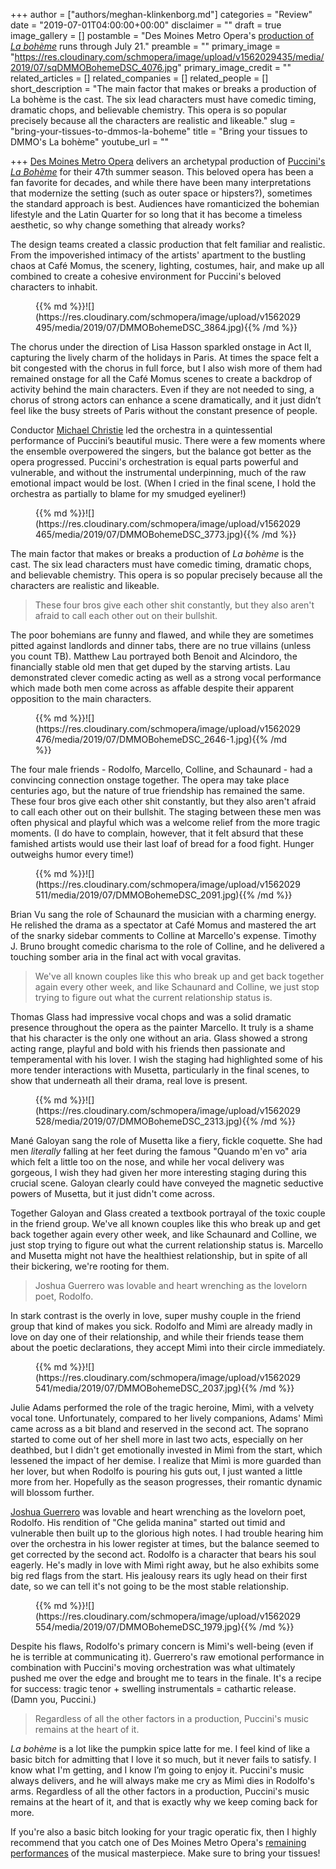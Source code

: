 +++
author = ["authors/meghan-klinkenborg.md"]
categories = "Review"
date = "2019-07-01T04:00:00+00:00"
disclaimer = ""
draft = true
image_gallery = []
postamble = "Des Moines Metro Opera's [production of _La bohème_](http://desmoinesmetroopera.org/productions/boheme/) runs through July 21."
preamble = ""
primary_image = "https://res.cloudinary.com/schmopera/image/upload/v1562029435/media/2019/07/sqDMMOBohemeDSC_4076.jpg"
primary_image_credit = ""
related_articles = []
related_companies = []
related_people = []
short_description = "The main factor that makes or breaks a production of La bohème is the cast. The six lead characters must have comedic timing, dramatic chops, and believable chemistry. This opera is so popular precisely because all the characters are realistic and likeable."
slug = "bring-your-tissues-to-dmmos-la-boheme"
title = "Bring your tissues to DMMO's La bohème"
youtube_url = ""

+++
[Des Moines Metro Opera](/scene/companies/des-moines-metro-opera/) delivers an archetypal production of [Puccini's _La Bohème_](http://desmoinesmetroopera.org/productions/boheme/) for their 47th summer season. This beloved opera has been a fan favorite for decades, and while there have been many interpretations that modernize the setting (such as outer space or hipsters?), sometimes the standard approach is best. Audiences have romanticized the bohemian lifestyle and the Latin Quarter for so long that it has become a timeless aesthetic, so why change something that already works?

The design teams created a classic production that felt familiar and realistic. From the impoverished intimacy of the artists' apartment to the bustling chaos at Café Momus, the scenery, lighting, costumes, hair, and make up all combined to create a cohesive environment for Puccini's beloved characters to inhabit.

<figure data-type="image">{{% md %}}![](https://res.cloudinary.com/schmopera/image/upload/v1562029495/media/2019/07/DMMOBohemeDSC_3864.jpg){{% /md %}}

<figcaption></figcaption>

</figure>

The chorus under the direction of Lisa Hasson sparkled onstage in Act II, capturing the lively charm of the holidays in Paris. At times the space felt a bit congested with the chorus in full force, but I also wish more of them had remained onstage for all the Café Momus scenes to create a backdrop of activity behind the main characters. Even if they are not needed to sing, a chorus of strong actors can enhance a scene dramatically, and it just didn’t feel like the busy streets of Paris without the constant presence of people.

Conductor [Michael Christie](/talking-with-conductors-michael-christie/) led the orchestra in a quintessential performance of Puccini’s beautiful music. There were a few moments where the ensemble overpowered the singers, but the balance got better as the opera progressed. Puccini's orchestration is equal parts powerful and vulnerable, and without the instrumental underpinning, much of the raw emotional impact would be lost. (When I cried in the final scene, I hold the orchestra as partially to blame for my smudged eyeliner!)

<figure data-type="image">{{% md %}}![](https://res.cloudinary.com/schmopera/image/upload/v1562029465/media/2019/07/DMMOBohemeDSC_3773.jpg){{% /md %}}

<figcaption></figcaption>

</figure>

The main factor that makes or breaks a production of _La bohème_ is the cast. The six lead characters must have comedic timing, dramatic chops, and believable chemistry. This opera is so popular precisely because all the characters are realistic and likeable.

>These four bros give each other shit constantly, but they also aren't afraid to call each other out on their bullshit.

The poor bohemians are funny and flawed, and while they are sometimes pitted against landlords and dinner tabs, there are no true villains (unless you count TB). Matthew Lau portrayed both Benoit and Alcindoro, the financially stable old men that get duped by the starving artists. Lau demonstrated clever comedic acting as well as a strong vocal performance which made both men come across as affable despite their apparent opposition to the main characters.

<figure data-type="image">{{% md %}}![](https://res.cloudinary.com/schmopera/image/upload/v1562029476/media/2019/07/DMMOBohemeDSC_2646-1.jpg){{% /md %}}

<figcaption></figcaption>

</figure>

The four male friends - Rodolfo, Marcello, Colline, and Schaunard - had a convincing connection onstage together. The opera may take place centuries ago, but the nature of true friendship has remained the same. These four bros give each other shit constantly, but they also aren't afraid to call each other out on their bullshit. The staging between these men was often physical and playful which was a welcome relief from the more tragic moments. (I do have to complain, however, that it felt absurd that these famished artists would use their last loaf of bread for a food fight. Hunger outweighs humor every time!)

<figure data-type="image">{{% md %}}![](https://res.cloudinary.com/schmopera/image/upload/v1562029511/media/2019/07/DMMOBohemeDSC_2091.jpg){{% /md %}}

<figcaption></figcaption>

</figure>

Brian Vu sang the role of Schaunard the musician with a charming energy. He relished the drama as a spectator at Café Momus and mastered the art of the snarky sidebar comments to Colline at Marcello's expense. Timothy J. Bruno brought comedic charisma to the role of Colline, and he delivered a touching somber aria in the final act with vocal gravitas.

>We've all known couples like this who break up and get back together again every other week, and like Schaunard and Colline, we just stop trying to figure out what the current relationship status is.

Thomas Glass had impressive vocal chops and was a solid dramatic presence throughout the opera as the painter Marcello. It truly is a shame that his character is the only one without an aria. Glass showed a strong acting range, playful and bold with his friends then passionate and temperamental with his lover. I wish the staging had highlighted some of his more tender interactions with Musetta, particularly in the final scenes, to show that underneath all their drama, real love is present.

<figure data-type="image">{{% md %}}![](https://res.cloudinary.com/schmopera/image/upload/v1562029528/media/2019/07/DMMOBohemeDSC_2313.jpg){{% /md %}}

<figcaption></figcaption>

</figure>

Mané Galoyan sang the role of Musetta like a fiery, fickle coquette. She had men _literally_ falling at her feet during the famous "Quando m'en vo" aria which felt a little too on the nose, and while her vocal delivery was gorgeous, I wish they had given her more interesting staging during this crucial scene. Galoyan clearly could have conveyed the magnetic seductive powers of Musetta, but it just didn't come across.

Together Galoyan and Glass created a textbook portrayal of the toxic couple in the friend group. We've all known couples like this who break up and get back together again every other week, and like Schaunard and Colline, we just stop trying to figure out what the current relationship status is. Marcello and Musetta might not have the healthiest relationship, but in spite of all their bickering, we're rooting for them.

>Joshua Guerrero was lovable and heart wrenching as the lovelorn poet, Rodolfo.

In stark contrast is the overly in love, super mushy couple in the friend group that kind of makes you sick. Rodolfo and Mimì are already madly in love on day one of their relationship, and while their friends tease them about the poetic declarations, they accept Mimì into their circle immediately.

<figure data-type="image">{{% md %}}![](https://res.cloudinary.com/schmopera/image/upload/v1562029541/media/2019/07/DMMOBohemeDSC_2037.jpg){{% /md %}}

<figcaption></figcaption>

</figure>

Julie Adams performed the role of the tragic heroine, Mimì, with a velvety vocal tone. Unfortunately, compared to her lively companions, Adams' Mimì came across as a bit bland and reserved in the second act. The soprano started to come out of her shell more in last two acts, especially on her deathbed, but I didn't get emotionally invested in Mimì from the start, which lessened the impact of her demise. I realize that Mimì is more guarded than her lover, but when Rodolfo is pouring his guts out, I just wanted a little more from her. Hopefully as the season progresses, their romantic dynamic will blossom further.

[Joshua Guerrero](/scene/people/joshua-guerrero/) was lovable and heart wrenching as the lovelorn poet, Rodolfo. His rendition of "Che gelida manina" started out timid and vulnerable then built up to the glorious high notes. I had trouble hearing him over the orchestra in his lower register at times, but the balance seemed to get corrected by the second act. Rodolfo is a character that bears his soul eagerly. He's madly in love with Mimì right away, but he also exhibits some big red flags from the start. His jealousy rears its ugly head on their first date, so we can tell it's not going to be the most stable relationship. 

<figure data-type="image">{{% md %}}![](https://res.cloudinary.com/schmopera/image/upload/v1562029554/media/2019/07/DMMOBohemeDSC_1979.jpg){{% /md %}}

<figcaption></figcaption>

</figure>

Despite his flaws, Rodolfo's primary concern is Mimì's well-being (even if he is terrible at communicating it). Guerrero's raw emotional performance in combination with Puccini's moving orchestration was what ultimately pushed me over the edge and brought me to tears in the finale. It's a recipe for success: tragic tenor + swelling instrumentals = cathartic release. (Damn you, Puccini.)

> Regardless of all the other factors in a production, Puccini's music remains at the heart of it.

_La bohème_ is a lot like the pumpkin spice latte for me. I feel kind of like a basic bitch for admitting that I love it so much, but it never fails to satisfy. I know what I'm getting, and I know I’m going to enjoy it. Puccini's music always delivers, and he will always make me cry as Mimì dies in Rodolfo's arms. Regardless of all the other factors in a production, Puccini's music remains at the heart of it, and that is exactly why we keep coming back for more. 

If you're also a basic bitch looking for your tragic operatic fix, then I highly recommend that you catch one of Des Moines Metro Opera's [remaining performances](http://desmoinesmetroopera.org/productions/boheme/) of the musical masterpiece. Make sure to bring your tissues!